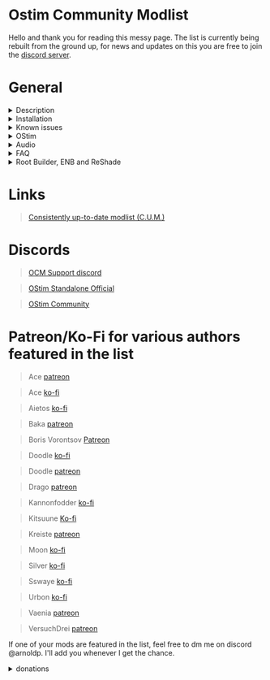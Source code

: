 # Ostim Community Modlist

Hello and thank you for reading this messy page. The list is currently being rebuilt from the ground up, for news and updates on this you are free to join the [discord server](https://discord.gg/vYkTp86CcZ).

# General

<details>
 <summary>Description</summary>

### Goals

OCM is meant to expand on Skyrim with more modern RPG elements while simultaniously making the world feel more dynamic, lifelike, and immersive. This is *not* pornrim with skimpy armor, public masturbation, and sexually aggressive wolves. 


### A General Overview



</details>


<details>
 <summary>Installation</summary>
 
 ### Pre-installation and Requirements
 
 You are required to start with a clean, unmodified, and up to date installation of Skyrim SE/AE through the Steam store. If you are unsure of how to do this, I recommend following GamerPoets guide [here](https://www.youtube.com/watch?v=zQ5uNCKOKmI)

 If you fail to start with a clean installation, the list will most likely not install. 

 The game language also needs to be set to English.
 
 The only hard requirements to run the modlist are a CPU with AVX2 support and ~450 gigs of storage available (you can delete the downloads folder later to save space).
 
| Performance | CPU    | GPU | RAM | Pagefile | 
| ----------- | ------ | --- | --- | -------- |
| Minimum  | Ryzen 7 5600 | RTX 2070/RX 6750 XT | 16gb @3200mhz | 20gb |
| Recommended | Ryzen 7 7600x | RTX 3070 ti/RX 6800 XT | 32gb @3600mhz | 40gb |

Since this list uses Community Shaders as opposed to an ENB, a high end GPU isn't a hard requirement for 1080p. A 2070 ti, 3060 ti, or rx 6750 XT will be enough for a stable framerate in most places. You are more likely going to be limited by your CPU than your GPU with this list. 

**To users with an AMD 7xxx series card, please understand that you might run into problems with Community Shaders. It is recommended that you manually install a lightweight ENB (such as Silent Horizons 2) to avoid problems.**


### Installation

This is going to be the hard part but thats alright, it's still pretty easy.

* **Installing Wabbajack**

  Feel free to skip this step if you've already done it

  First navigate to [the Wabbajack website](https://www.wabbajack.org).

  Now you see that big download button? Click it. Now the next thing you'll want to do is create a folder for Wabbajack. It is extremely important that you do not create it in your downloads or documents folders, ideally it should be somewhere like C:\Wabbajack.
  Now drag and drop the Wabbajack.exe file into the folder that you just created for it and then launch it.

  After its done installing, the application will automatically open. When it does, the first thing you'll want to do is look at the top right of the GUI and find the icon that looks like a gear. See it? Good, now click it.
  On the left hand side you'll see an option to log in to Nexus Mods. You absolutely need to do this for OCM and (as far as I'm aware) every other mod list hosted on Wabbajack. After youre done with this process, you can proceed to the next step.
  

* **Installing OCM**

  I would like to preface that by saying that while it is not technically a requirement, it is *highly* recommended that you have Nexus premium. If you don't, you'll have to click the download button about 1200 times on top of having your download speed capped at 3 mb/s.
  
  To download OCM, select "Browse Modlists" on the left, the icon will look like a little cloud with an arrow pointing down. In the top right, click "Show NSFW" and "Show Unofficial Lists", now just give it a minute to load all of the images.
  Scroll down until you see the big white "OCM" banner, in the bottom right it will have a download icon. Once it's done downloading, that icon will turn into a play arrow, click it!

  You should see a new screen with things buttons for the discord, readme, website, and manifest in the bottom left. Don't worry about that stuff for now. On the right side, youll see "Modlist Installation Location" and "Resource Download Location".
  Click the three dots besides "Modlist Installation Location". Again, it's important that you create a new folder for your Wabbajack modlists, personally I'd recommend something like C:\OCM. WJ should automatically set the download location for you but if you want something different for whatever reason, feel free to chang it.

  Now just walk away, go make some food and take a shower or something while you wait for Wabbajack to do its job, it will probably take a while.

### Post-Installation

  To launch the game, first you'll want to navigate to where you installed the list. This will be the "Modlist Installation Location" folder that you selected earlier. Find modorganizer.exe and double click it. On the top ride side of the screen there will be a box with a drop down menu and a smaller greenish blue box that says "run". Click on the drop down menu and make sure its set to "SKSE". Once its set to SKSE all you have to do is click run.

  Once you're in game and done with character customization, make a save by either opening up the menu manually and clicking "save game" or by just clicking F5 (this is set to use a full save, not a quicksave, dont worry) and then re-load the save. After that, click escape again and navigate to "Mod Configuration". Once you've found it, scroll down until you find "MCM Recorder" (or just use the search bar at the bottom) and select it. You'll see a few options on this page, but that's alright, you can ignore most all but two of them. Click on "RECORDER 1" and then click "Yes". It will instruct you to close out of the mod configuration menu, once you've done that youll see a menu with three options. Just select "Run Recording" and wait a few seconds, it will tell you when it's done. After you're done with all of this, save your game again and you're good to start playing. It is important to remember that autosaves are disabled in this list, so save your game and save it often.
  
 </details>
 
 
<details>
  <summary>Known issues</summary>
 
Shared quarters are missing in a few Inn's. If you would like shared accomodations for you and your followers, check to see if theres a hatch anywhere on the floor first.

Please do not hesitate to report any other bugs in the [OCM Support discord](https://discord.gg/MgDsHfmCEF)
 
 </details>

 <details>
  <summary>OStim</summary>

  Obviously this list does have a fair amount of OStim integration. While most of it can be completely ignored if you want to, there are a few things to watch out for.

  * A few of the followers

    Several of the followers, namely Auri, Caesia, Nessa, Kaidan, and M'rissi have OStim integration in their romance quests.

  * General Dialogue

    OStim Romance adds a fairly simple and straightforward dialogue based way to get people in bed with you.
  
 </details>
 
<details>
 <summary>Audio</summary>

 While this list isn't built to be an auditory experience, everyone likes good audio. 
 
 Every vanilla sound has been improved or changed. Most of this comes from Audio Overhaul for Skyrim, Immersive Sounds Compendium, several SFX replacers by Satafinix, and Unofficial HD Audio Project. These mods cannot be safely disabled without running your own synthesis patch.
 
 Just like SFX, the vanilla OST has improved clarity and songs from the mods Nyghtfall, Around the Fire, and Still have been added. The additions can be incredibly subjective, so you can easily disable it by disabling "big old music mod" in the **Audio** separator.
 
 </details>

<details>
 <summary>FAQ</summary>

*Can I make a suggestion?*


Absolutely, ⁠[suggestions](https://discord.gg/D6jTAatVT6) is open to the public. Bonus points to anything that's lore friendly.

*Can I add "x mod"?*

I can't stop you, nor do I intend to. Just remember that I am not liable for any issues that arise because of mods added post-installation. I suggest that you familiarize yourself with the list before you make changes.

*My map is broken!*

You have a mod loading after flat world map framework. Properly sort any mods that you add post installation otherwise a lot of things will be broken, not just the map.

*I want to change the replacer for "x character". How can I do that?*

The simple way is to overwrite the "npcmerg2" mod found in the gen files separator near the bottom. Make sure you overwrite both the mod and the plugins
The more difficult way to do it is to generate a new Easy NPC output. Refer to the mod page for a more detailed explanation on how to use the tool.

*How do I fast travel?*

Innkeepers and some general stores will sell an item called a Travel Pack. Left click this item in your inventory and it will allow you to fast travel

*Is Serana Dialogue Add-on included?*

No

*Will you add Serana Dialogue Add-on?*

No, but you can

*Why not?*

Unlike other voiced followers, you do not have the option to forego using her if you want to progress through the game (being forced to use something is bad). She also forces you to give up on using vanilla Serana (subjective) if you had her installed at any point in your save.

*My game crashed! What do I do?*

There will most likely be a crash log that can be found in C:\Users\user\Documents\My Games\Skyrim Special Edition\SKSE, it will be called something like "crash-bunch of numbers". Feel free to drop it in the [general-support section of the discord](https://discord.gg/aSKsAJQhtr)

</details>
<details>
  <summary>Root Builder, ENB and ReShade</summary>

 
 ### Root builder
 
 This is a MO2 plugin that I use to manage things like ENBs, ReShade, and SKSE.

 Chooey has made an amazing five minute guide on what it is and how to use it.

 https://youtu.be/m3QjdslU_6w?si=dykjTXWlBI-KmH8G&t=108

 If you need extra help doing any of this, feel free to stop by [Changes and Additions](https://discord.com/channels/1115971083624001606/1177489969711943700). Either myself or one of my extremely helpful community members will assist you.
 
 ### ENB

 By default, the list uses a custom ENB preset based on Silent Horizons 2 by KitsuuneNivis. It was set up specifically for the rather peculiar weather + interior combo, so you will most likely want to disable Aequinoctium + SiL if you want to change to something else. Don't worry, you wont hurt my feelings if you want to change it, its nothing more than a party trick compared to some of the top tier ENB presets out there.

 ### ReShade

 By default, ReShade is only enabled on the CS - Low profile. There is one (very simple) preset included, but you can easily create your own presets with the plethora of shaders or install other presets if you'd like. 
 
 </details>

# Links

>[Consistently up-to-date modlist (C.U.M.)](https://loadorderlibrary.com/lists/ocm)

# Discords

>[OCM Support discord](https://discord.gg/MgDsHfmCEF)

>[OStim Standalone Official](https://discord.gg/qEhSpvUc5Z)
 
>[OStim Community](https://discord.gg/ostim)
 
# Patreon/Ko-Fi for various authors featured in the list
 
>Ace [patreon](https://www.patreon.com/skyrimaceanimations)

>Ace [ko-fi](https://ko-fi.com/skyrimaceanimations)
 
>Aietos [ko-fi](https://ko-fi.com/aietos)
 
>Baka [patreon](https://www.patreon.com/BaboFactory)

>Boris Vorontsov [Patreon](https://www.patreon.com/enb)

>Doodle [ko-fi](https://ko-fi.com/doodlez)

>Doodle [patreon](https://www.patreon.com/Doodlezoid)

>Drago [patreon](https://www.patreon.com/DragoAnimations)

>Kannonfodder [ko-fi](https://ko-fi.com/kannonfodder)

>Kitsuune [Ko-fi](https://ko-fi.com/kitsuune)

>Kreiste [patreon](https://www.patreon.com/kreiste)

>Moon [ko-fi](https://ko-fi.com/callmemoon)

>Silver [ko-fi](https://ko-fi.com/silvermilfactory)

>Sswaye [ko-fi](https://ko-fi.com/katsusswaye)
 
>Urbon [ko-fi](https://ko-fi.com/urbon)

>Vaenia [patreon](https://www.patreon.com/Vaenia121)
 
>VersuchDrei [patreon](https://www.patreon.com/VersuchDrei)

If one of your mods are featured in the list, feel free to dm me on discord @arnoldp. I'll add you whenever I get the chance.
 
 <Details>
  <summary>donations</summary>
 
I will not personally accept donations, I simply compiled a list. If one of your mods are featured in the list, just dm me a link to your page and I'll add it. 
  
  </details>
